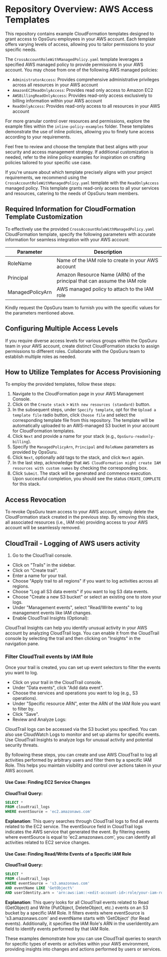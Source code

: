 # Repository Overview: AWS Access Templates

This repository contains example CloudFormation templates designed to grant access to OpsGuru employees in your AWS account. Each template offers varying levels of access, allowing you to tailor permissions to your specific needs.

The `CrossAccountRoleWithManagedPolicy.yaml` template leverages a specified AWS managed policy to provide permissions in your AWS account. You may chose from one of the following AWS managed policies:

- `AdministratorAccess`: Provides comprehensive administrative privileges across all resources in your AWS account
- `AmazonEC2ReadOnlyAccess`: Provides read only access to Amazon EC2
- `AWSBillingReadOnlyAccess`: Provides read-only access exclusively to billing information within your AWS account
- `ReadOnlyAccess`: Provides read-only access to all resources in your AWS account

For more granular control over resources and permissions, explore the example files within the `inline-policy-examples` folder. These templates demonstrate the use of inline policies, allowing you to finely tune access according to your requirements.

Feel free to review and choose the template that best aligns with your security and access management strategy. If additional customization is needed, refer to the inline policy examples for inspiration on crafting policies tailored to your specific use case.

If you're unsure about which template precisely aligns with your project requirements, we recommend using the `CrossAccountRoleWithManagedPolicy.yaml` template with the `ReadOnlyAccess` managed policy. This template grants read-only access to all your services and resources, catering to the needs of OpsGuru team members.

## Required Information for CloudFormation Template Customization

To effectively use the provided `CrossAccountRoleWithManagedPolicy.yaml` CloudFormation template, specify the following parameters with accurate information for seamless integration with your AWS account:

Parameter  | Description
---------  | -----------
RoleName   | Name of the IAM role to create in your AWS account
Principal  | Amazon Resource Name (ARN) of the principal that can assume the IAM role
ManagedPolicyArn | AWS managed policy to attach to the IAM role

Kindly request the OpsGuru team to furnish you with the specific values for the parameters mentioned above.

## Configuring Multiple Access Levels

If you require diverse access levels for various groups within the OpsGuru team in your AWS account, create distinct CloudFormation stacks to assign permissions to different roles. Collaborate with the OpsGuru team to establish multiple roles as needed.

## How to Utilize Templates for Access Provisioning

To employ the provided templates, follow these steps:

1. Navigate to the CloudFormation page in your AWS Management Console.
2. Click on the `Create stack` > `With new resources (standard)` button.
3. In the subsequent steps, under `Specify template`, opt for the `Upload a template file` radio button, click `Choose file` and select the corresponding template file from this repository. The template will be automatically uploaded to an AWS-managed S3 bucket in your account for CloudFormation templates.
4. Click `Next` and provide a name for your stack (e.g., `OpsGuru-readonly-billing`).
5. Specify the `ManagedPolicyArn`, `Principal` and `RoleName` parameters as provided by OpsGuru.
6. Click `Next`, optionally add tags to the stack, and click `Next` again.
7. In the last step, acknowledge that `AWS CloudFormation might create IAM resources with custom names` by checking the corresponding box.
8. Click `Submit`. The stack will be generated and commence execution. Upon successful completion, you should see the status `CREATE_COMPLETE` for this stack.


## Access Revocation

To revoke OpsGuru team access to your AWS account, simply delete the CloudFormation stack created in the previous step. By removing this stack, all associated resources (i.e., IAM role) providing access to your AWS account will be seamlessly removed.


## CloudTrail - Logging of AWS users activity

1. Go to the CloudTrail console.
- Click on "Trails" in the sidebar.
- Click on "Create trail".
- Enter a name for your trail.
- Choose "Apply trail to all regions" if you want to log activities across all regions.
- Choose "Log all S3 data events" if you want to log S3 data events.
- Choose "Create a new S3 bucket" or select an existing one to store your logs.
- Under "Management events", select "Read/Write events" to log management events like IAM changes.
- Enable CloudTrail Insights (Optional):

CloudTrail Insights can help you identify unusual activity in your AWS account by analyzing CloudTrail logs.
You can enable it from the CloudTrail console by selecting the trail and then clicking on "Insights" in the navigation pane.

### Filter CloudTrail events by IAM Role

Once your trail is created, you can set up event selectors to filter the events you want to log.
- Click on your trail in the CloudTrail console.
- Under "Data events", click "Add data event".
- Choose the services and operations you want to log (e.g., S3 operations).
- Under "Specific resource ARN", enter the ARN of the IAM Role you want to filter by.
- Click "Save".
- Review and Analyze Logs:

CloudTrail logs can be accessed via the S3 bucket you specified.
You can also use CloudWatch Logs to monitor and set up alarms for specific events.
Use CloudTrail Insights to analyze logs for unusual activity and potential security threats.

By following these steps, you can create and use AWS CloudTrail to log all activities performed by arbitrary users and filter them by a specific IAM Role. This helps you maintain visibility and control over actions taken in your AWS account.


#### Use Case: Finding EC2 Service Changes

**CloudTrail Query:**
```sql
SELECT *
FROM cloudtrail_logs
WHERE eventSource = 'ec2.amazonaws.com'
```

**Explanation**: This query searches through CloudTrail logs to find all events related to the EC2 service. The eventSource field in CloudTrail logs indicates the AWS service that generated the event. By filtering events where eventSource is equal to 'ec2.amazonaws.com', you can identify all activities related to EC2 service changes.

#### Use Case: Finding Read/Write Events of a Specific IAM Role

**CloudTrail Query:**


```sql
SELECT *
FROM cloudtrail_logs
WHERE eventSource = 's3.amazonaws.com'
AND eventName LIKE 'GetObject%'
AND userIdentity.arn = 'arn:aws:iam::<edit-account-id>:role/your-iam-role'
```
**Explanation**: This query looks for all CloudTrail events related to Read (GetObject) and Write (PutObject, DeleteObject, etc.) events on an S3 bucket by a specific IAM Role. It filters events where eventSource is 's3.amazonaws.com' and eventName starts with 'GetObject' (for Read events). Additionally, it specifies the IAM Role's ARN in the userIdentity.arn field to identify events performed by that IAM Role.

These examples demonstrate how you can use CloudTrail queries to search for specific types of events or activities within your AWS environment, providing insights into changes and actions performed by users or services.
